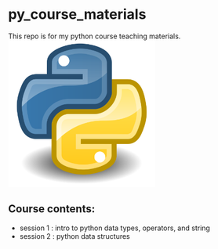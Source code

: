 # py_course_materials
This repo is for my python course teaching materials.
<img src="Python.svg.png" width="300" height="300">
## Course contents:
- session 1 : intro to python data types, operators, and string
- session 2 : python data structures
